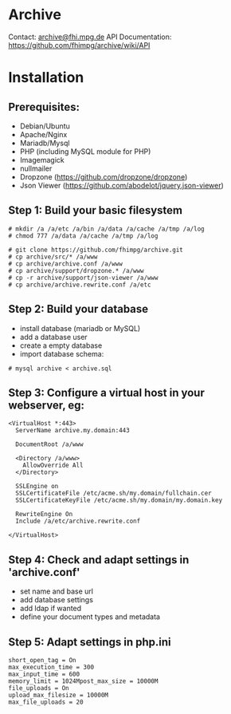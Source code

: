 # Archive

Contact: archive@fhi.mpg.de
API Documentation: https://github.com/fhimpg/archive/wiki/API

# Installation


## Prerequisites:

- Debian/Ubuntu 
- Apache/Nginx
- Mariadb/Mysql
- PHP (including MySQL module for PHP)
- Imagemagick
- nullmailer
- Dropzone (https://github.com/dropzone/dropzone)
- Json Viewer (https://github.com/abodelot/jquery.json-viewer)

## Step 1: Build your basic filesystem

```
# mkdir /a /a/etc /a/bin /a/data /a/cache /a/tmp /a/log
# chmod 777 /a/data /a/cache /a/tmp /a/log

# git clone https://github.com/fhimpg/archive.git
# cp archive/src/* /a/www
# cp archive/archive.conf /a/www
# cp archive/support/dropzone.* /a/www
# cp -r archive/support/json-viewer /a/www
# cp archive/archive.rewrite.conf /a/etc
```

## Step 2: Build your database

- install database (mariadb or MySQL)
- add a database user
- create a empty database 
- import database schema:
```
# mysql archive < archive.sql
```

## Step 3: Configure a virtual host in your webserver, eg:

```
<VirtualHost *:443>
  ServerName archive.my.domain:443

  DocumentRoot /a/www

  <Directory /a/www>
    AllowOverride All
  </Directory>

  SSLEngine on
  SSLCertificateFile /etc/acme.sh/my.domain/fullchain.cer
  SSLCertificateKeyFile /etc/acme.sh/my.domain/my.domain.key

  RewriteEngine On
  Include /a/etc/archive.rewrite.conf

</VirtualHost>
```
## Step 4: Check and adapt settings in 'archive.conf'

- set name and base url
- add database settings
- add ldap if wanted
- define your document types and metadata

## Step 5: Adapt settings in php.ini

```
short_open_tag = On
max_execution_time = 300
max_input_time = 600
memory_limit = 1024Mpost_max_size = 10000M
file_uploads = On
upload_max_filesize = 10000M
max_file_uploads = 20
```

